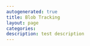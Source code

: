 ```yaml
---
autogenerated: true
title: Blob Tracking
layout: page
categories: 
description: test description
---
```


